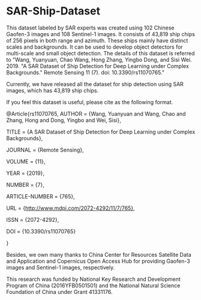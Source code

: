# SAR-Ship-Dataset
This dataset labeled by SAR experts was created using 102 Chinese Gaofen-3 images and 108 Sentinel-1 images. It consists of 43,819 ship chips of 256 pixels in both range and azimuth. These ships mainly have distinct scales and backgrounds. It can be used to develop object detectors for multi-scale and small object detection. The details of this dataset is referred to "Wang, Yuanyuan, Chao Wang, Hong Zhang, Yingbo Dong, and Sisi Wei. 2019. "A SAR Dataset of Ship Detection for Deep Learning under Complex Backgrounds."  Remote Sensing 11 (7). doi: 10.3390/rs11070765." 

Currently, we have released all the dataset for ship detection using SAR images, which has 43,819 ship chips.

If you feel this dataset is useful, please cite as the following format.

@Article{rs11070765,
AUTHOR = {Wang, Yuanyuan and Wang, Chao and Zhang, Hong and Dong, Yingbo and Wei, Sisi},

TITLE = {A SAR Dataset of Ship Detection for Deep Learning under Complex Backgrounds},

JOURNAL = {Remote Sensing},

VOLUME = {11},

YEAR = {2019},

NUMBER = {7},

ARTICLE-NUMBER = {765},

URL = {http://www.mdpi.com/2072-4292/11/7/765},

ISSN = {2072-4292},

DOI = {10.3390/rs11070765}

}

Besides, we own many thanks to  China Center for Resources Satellite Data and Application and Copernicus Open Access Hub for providing Gaofen-3 images and Sentinel-1 images, respectively.

This research was funded by National Key Research and Development Program of China (2016YFB0501501) and the National Natural Science Foundation of China under Grant 41331176.
